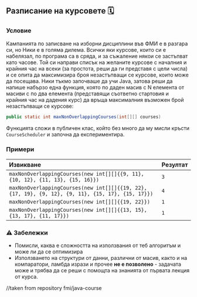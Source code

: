 ## Разписание на курсовете 🗓️

### Условие

Кампанията по записване на изборни дисциплини във ФМИ е в разгара си, но Ники е в голяма дилема. Всички яки курсове, които си е набелязал, по програма са в сряда, и за съжаление някои се застъпват като часове. Той си направи списък на желаните курсове с началния и крайния час на всеки (за простота, реши да ги представя с цели числа) и се опита да максимизира броя незастъпващи се курсове, които може да посещава. Ники тъкмо започваше да учи Java, затова реши да напише набързо една функция, която по даден масив с N елемента от масиви с по два елемента (представящи съответно стартовия и крайния час на дадения курс) да връща максималния възможен брой незастъпващи се курсове:

```java
public static int maxNonOverlappingCourses(int[][] courses)
```

Функцията сложи в публичен клас, който без много да му мисли кръсти `CourseScheduler` и започна да експериментира.

### Примери

<!-- {% raw %} -->

| Извикване                                                                                          | Резултат |
| :------------------------------------------------------------------------------------------------- | :------- |
| `maxNonOverlappingCourses(new int[][]{{9, 11}, {10, 12}, {11, 13}, {15, 16}})`                     | `3`      |
| `maxNonOverlappingCourses(new int[][]{{19, 22}, {17, 19}, {9, 12}, {9, 11}, {15, 17}, {15, 17}})`  | `4`      |
| `maxNonOverlappingCourses(new int[][]{{19, 22}})`                                                  | `1`      |
| `maxNonOverlappingCourses(new int[][]{{13, 15}, {13, 17}, {11, 17}})`                              | `1`      |

<!-- {% endraw %} -->

### :warning: Забележки

- Помисли, каква е сложността на използвания от теб алгоритъм и може ли да се оптимизира 
- Използването на структури от данни, различни от масив, както и на компаратори, ламбда изрази и прочее **не е позволено** - задачата може и трябва да се реши с помощта на знанията от първата лекция от курса.


//taken from repository fmi/java-course
